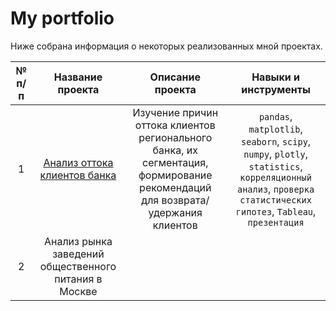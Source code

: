 # My portfolio

Ниже собрана информация о некоторых реализованных мной проектах.

| № п/п|   Название проекта   | Описание проекта | Навыки и инструменты |
|:-----:|:----------------:|:----------------:|:--------------------:|
| 1 |   [Анализ оттока клиентов банка](https://github.com/data-analyst-and-financier/my_portfolio/tree/main/bank_customer_churn_analysis)   | Изучение причин оттока клиентов регионального банка, их сегментация, формирование рекомендаций для возврата/удержания клиентов | `pandas`, `matplotlib`, `seaborn`, `scipy`, `numpy`, `plotly`, `statistics`, `корреляционный анализ`, `проверка статистических гипотез`, `Tableau`, `презентация`|
| 2 | Анализ рынка заведений общественного питания в Москве |  |  |

